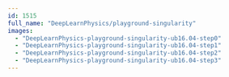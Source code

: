 ```yaml
---
id: 1515
full_name: "DeepLearnPhysics/playground-singularity"
images: 
  - "DeepLearnPhysics-playground-singularity-ub16.04-step0"
  - "DeepLearnPhysics-playground-singularity-ub16.04-step1"
  - "DeepLearnPhysics-playground-singularity-ub16.04-step2"
  - "DeepLearnPhysics-playground-singularity-ub16.04-step3"
---
```

